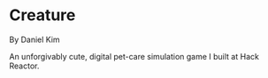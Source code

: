# Creature
By Daniel Kim

An unforgivably cute, digital pet-care simulation game I built at Hack Reactor.
